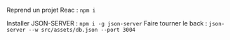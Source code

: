 Reprend un projet Reac : `npm i`

Installer JSON-SERVER : `npm i -g json-server`
Faire tourner le back : `json-server --w src/assets/db.json --port 3004`
